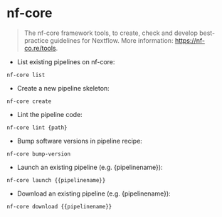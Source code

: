 # nf-core

> The nf-core framework tools, to create, check and develop best-practice guidelines for Nextflow.
> More information: <https://nf-co.re/tools>.

- List existing pipelines on nf-core:

`nf-core list`

- Create a new pipeline skeleton:

`nf-core create`

- Lint the pipeline code:

`nf-core lint {path}`

- Bump software versions in pipeline recipe:

`nf-core bump-version`

- Launch an existing pipeline (e.g. {pipelinename}):

`nf-core launch {{pipelinename}}`

- Download an existing pipeline  (e.g. {pipelinename}):

`nf-core download {{pipelinename}}`
